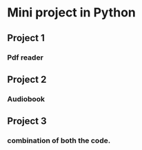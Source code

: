 # Mini project in Python

## Project 1

### Pdf reader

## Project 2

### Audiobook

## Project 3

### combination of both the code.
